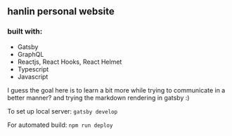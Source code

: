 ## hanlin personal website 
### built with: 
* Gatsby 
* GraphQL
* Reactjs, React Hooks, React Helmet
* Typescript
* Javascript

I guess the goal here is to learn a bit more while trying to communicate in a better manner? and trying the markdown rendering in gatsby :) 

To set up local server: 
```gatsby develop```

For automated build: 
```npm run deploy ```
